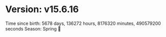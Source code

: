 # Version: v15.6.16
Time since birth: 5678 days, 136272 hours, 8176320 minutes, 490579200 seconds
Season: Spring 🌸

